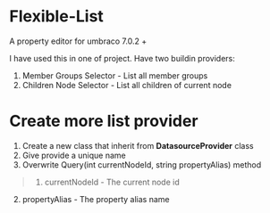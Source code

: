 Flexible-List
=============

A property editor for umbraco 7.0.2 +

I have used this in one of project. Have two buildin providers:

1. Member Groups Selector - List all member groups
2. Children Node Selector - List all children of current node


Create more list provider
=============

1. Create a new class that inherit from __DatasourceProvider__ class
2. Give provide a unique name
3. Overwrite Query(int currentNodeId, string propertyAlias) method

> 1. currentNodeId - The current node id
2. propertyAlias - The property alias name


